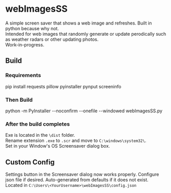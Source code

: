 # webImagesSS
A simple screen saver that shows a web image and refreshes. Built in python because why not.  
Intended for web images that randomly generate or update perodically such as weather radars or other updating photos.  
Work-in-progress.
  
## Build
### Requirements
pip install requests pillow pyinstaller pynput screeninfo  
### Then Build
python -m PyInstaller --noconfirm --onefile --windowed webImagesSS.py  
### After the build completes
Exe is located in the `\dist` folder.  
Rename extension `.exe` to `.scr` and move to `C:\windows\system32\`.  
Set in your Window's OS Screensaver dialog box.  

  
## Custom Config
Settings button in the Screensaver dialog now works properly.
Configure json file if desired. Auto-generated from defaults if it does not exist.  
Located in `C:\Users\<YourUsername>\webImagesSS\config.json`
